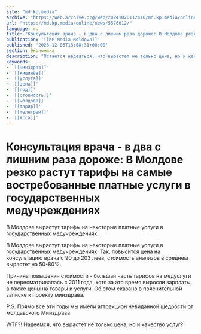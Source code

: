 ```yaml
---
site: "md.kp.media"
archive: "https://web.archive.org/web/20241020112410/md.kp.media/online/news/5576612/"
url: "https://md.kp.media/online/news/5576612/"
language: ru
title: "Консультация врача - в два с лишним раза дороже: В Молдове резко растут тарифы на самые востребованные платные услуги в государственных медучреждениях"
publication: '[[KP Media Moldova]]'
published: '2023-12-06T13:08:31+00:00'
section: Экономика
description: "Остается надеяться, что вырастет не только цена, но и качество услуг"
keywords:
- '[[минздрав]]'
- '[[кишинёв]]'
- '[[услуга]]'
- '[[цена]]'
- '[[год]]'
- '[[стоимость]]'
- '[[молдова]]'
- '[[тариф]]'
- '[[телеграм]]'
- '[[ясса]]'
---
```


# Консультация врача - в два с лишним раза дороже: В Молдове резко растут тарифы на самые востребованные платные услуги в государственных медучреждениях

В Молдове вырастут тарифы на некоторые платные услуги в государственных медучреждениях.

В Молдове вырастут тарифы на некоторые платные услуги в государственных медучреждениях. Так, повысится цена на консультацию врача с 90 до 203 леев, стоимость анализов в среднем вырастет на 50-80%.

Причина повышения стоимости - большая часть тарифов на медуслуги не пересматривалась с 2011 года, хотя за это время выросли зарплаты, а также цены на товары и услуги. Об этом сказано в пояснительной записке к проекту минздрава.

P.S. Прямо все эти годы мы имели аттракцион невиданной щедрости от молдавского Минздрава.

WTF?! Надеемся, что вырастет не только цена, но и качество услуг?